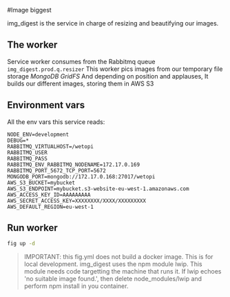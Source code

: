 #Image biggest

img_digest is the service in charge of resizing and beautifying our images.

## The worker

Service worker consumes from the Rabbitmq queue `img_digest.prod.q.resizer`
This worker pics images from our temporary file storage *MongoDB GridFS*
And depending on position and applauses, It builds our different images, storing them in AWS S3

## Environment vars

All the env vars this service reads:

```
NODE_ENV=development
DEBUG=*
RABBITMQ_VIRTUALHOST=/wetopi
RABBITMQ_USER
RABBITMQ_PASS
RABBITMQ_ENV_RABBITMQ_NODENAME=172.17.0.169
RABBITMQ_PORT_5672_TCP_PORT=5672
MONGODB_PORT=mongodb://172.17.0.168:27017/wetopi
AWS_S3_BUCKET=mybucket
AWS_S3_ENDPOINT=mybucket.s3-website-eu-west-1.amazonaws.com
AWS_ACCESS_KEY_ID=AAAAAAAAA
AWS_SECRET_ACCESS_KEY=XXXXXXXX/XXXX/XXXXXXXXX
AWS_DEFAULT_REGION=eu-west-1
```

## Run worker

```bash
fig up -d
```

> IMPORTANT: this fig.yml does not build a docker image. This is for local development.
> img_digest uses the npm module lwip. This module needs code targetting the machine that runs it. If lwip echoes 'no suitable image found.', then delete node_modules/lwip and perform npm install in you container.